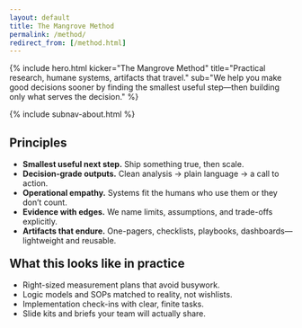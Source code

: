 ```yaml
---
layout: default
title: The Mangrove Method
permalink: /method/
redirect_from: [/method.html]
---
```


{% include hero.html
  kicker="The Mangrove Method"
  title="Practical research, humane systems, artifacts that travel."
  sub="We help you make good decisions sooner by finding the smallest useful step—then building only what serves the decision."
%}

{% include subnav-about.html %}

<div class="page-panel">
  <h2>Principles</h2>
  <ul>
    <li><strong>Smallest useful next step.</strong> Ship something true, then scale.</li>
    <li><strong>Decision-grade outputs.</strong> Clean analysis → plain language → a call to action.</li>
    <li><strong>Operational empathy.</strong> Systems fit the humans who use them or they don’t count.</li>
    <li><strong>Evidence with edges.</strong> We name limits, assumptions, and trade-offs explicitly.</li>
    <li><strong>Artifacts that endure.</strong> One-pagers, checklists, playbooks, dashboards—lightweight and reusable.</li>
  </ul>

  <h2 style="margin-top:20px">What this looks like in practice</h2>
  <ul>
    <li>Right-sized measurement plans that avoid busywork.</li>
    <li>Logic models and SOPs matched to reality, not wishlists.</li>
    <li>Implementation check-ins with clear, finite tasks.</li>
    <li>Slide kits and briefs your team will actually share.</li>
  </ul>
</div>
